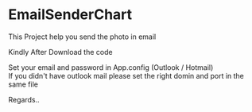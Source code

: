 # EmailSenderChart

This Project help you send the photo in email 

Kindly After Download the code 

Set your email and password in App.config (Outlook / Hotmail)
</br>
If you didn't have outlook mail please set the right domin and port in the same file

Regards..
